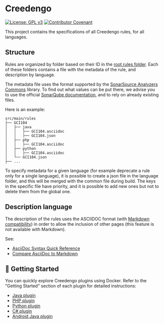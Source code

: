 # Creedengo

[![License: GPL v3](https://img.shields.io/badge/License-GPLv3-blue.svg)](https://www.gnu.org/licenses/gpl-3.0)
[![Contributor Covenant](https://img.shields.io/badge/Contributor%20Covenant-2.1-4baaaa.svg)](https://green-code-challenge-2025.github.io/green-code-initiative-docs/creedengo-common/code-of-conduct.html)

This project contains the specifications of all Creedengo rules, for all languages.

## Structure

Rules are organized by folder based on their ID in the [root rules folder](src/main/rules).
Each of these folders contains a file with the metadata of the rule, and description by language.

The metadata file uses the format supported by
the [SonarSource Analyzers Commons](https://github.com/SonarSource/sonar-analyzer-commons/tree/master/commons) library.
To find out what values can be put there, we advise you to use the
official [SonarQube documentation](https://docs.sonarsource.com/sonarqube/latest/user-guide/rules/overview/), and to
rely on already existing files.

Here is an example:

```text
src/main/rules
├── GCI104
│   ├── java
│   │   ├── GCI104.asciidoc
│   │   ├── GCI104.json
│   ├── php
│   │   ├── GCI104.asciidoc
│   ├── python
│   │   ├── GCI104.asciidoc
│   └── GCI104.json
├── ...
```

To specify metadata for a given language (for example deprecate a rule only for a single language), it is possible to
create a json file in the language folder, and this will be merged with the common file during build. The keys in the
specific file have priority, and it is possible to add new ones but not to delete them from the global one.

## Description language

The description of the rules uses the ASCIIDOC format (with [Markdown compatibility](https://docs.asciidoctor.org/asciidoc/latest/syntax-quick-reference/#markdown-compatibility))
in order to allow the inclusion of other pages (this feature is not available with Markdown).

See:

- [AsciiDoc Syntax Quick Reference](https://docs.asciidoctor.org/asciidoc/latest/syntax-quick-reference/)
- [Compare AsciiDoc to Markdown](https://docs.asciidoctor.org/asciidoc/latest/asciidoc-vs-markdown/)

## 🚀 Getting Started

You can quickly explore Creedengo plugins using Docker. Refer to the "Getting Started" section of each plugin for
detailed instructions:

- [Java plugin](https://github.com/green-code-initiative/creedengo-java?tab=readme-ov-file#-getting-started)
- [PHP plugin](https://github.com/green-code-initiative/creedengo-php?tab=readme-ov-file#-getting-started)
- [Python plugin](https://github.com/green-code-initiative/creedengo-python?tab=readme-ov-file#-getting-started)
- [C# plugin](https://github.com/green-code-initiative/creedengo-csharp?tab=readme-ov-file#-getting-started)
- [Android Java plugin](https://github.com/green-code-initiative/ecoCode-android?tab=readme-ov-file#-quickstart)

